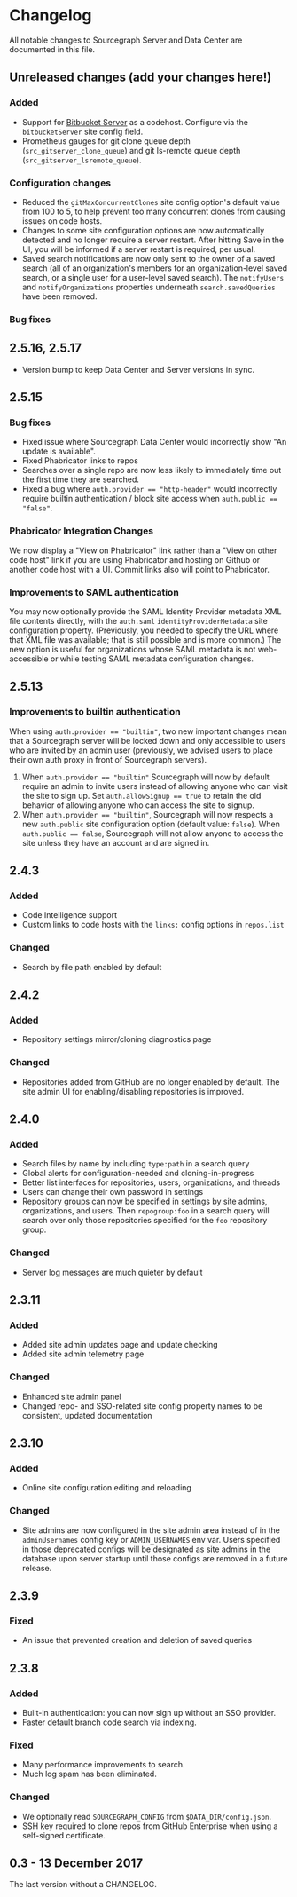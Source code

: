# Changelog

All notable changes to Sourcegraph Server and Data Center are documented in this file.

## Unreleased changes (add your changes here!)

### Added

* Support for [Bitbucket Server](https://www.atlassian.com/software/bitbucket/server) as a codehost. Configure via the `bitbucketServer` site config field.
* Prometheus gauges for git clone queue depth (`src_gitserver_clone_queue`) and git ls-remote queue depth (`src_gitserver_lsremote_queue`).

### Configuration changes

* Reduced the `gitMaxConcurrentClones` site config option's default value from 100 to 5, to help prevent too many concurrent clones from causing issues on code hosts.
* Changes to some site configuration options are now automatically detected and no longer require a server restart. After hitting Save in the UI, you will be informed if a server restart is required, per usual.
* Saved search notifications are now only sent to the owner of a saved search (all of an organization's members for an organization-level saved search, or a single user for a user-level saved search). The `notifyUsers` and `notifyOrganizations` properties underneath `search.savedQueries` have been removed.

### Bug fixes

## 2.5.16, 2.5.17

* Version bump to keep Data Center and Server versions in sync.

## 2.5.15

### Bug fixes

* Fixed issue where Sourcegraph Data Center would incorrectly show "An update is available".
* Fixed Phabricator links to repos
* Searches over a single repo are now less likely to immediately time out the first time they are searched.
* Fixed a bug where `auth.provider == "http-header"` would incorrectly require builtin authentication / block site access when `auth.public == "false"`.

### Phabricator Integration Changes

We now display a "View on Phabricator" link rather than a "View on other code host" link if you are using Phabricator and hosting on Github or another code host with a UI. Commit links also will point to Phabricator.

### Improvements to SAML authentication

You may now optionally provide the SAML Identity Provider metadata XML file contents directly, with the `auth.saml` `identityProviderMetadata` site configuration property. (Previously, you needed to specify the URL where that XML file was available; that is still possible and is more common.) The new option is useful for organizations whose SAML metadata is not web-accessible or while testing SAML metadata configuration changes.

## 2.5.13

### Improvements to builtin authentication

When using `auth.provider == "builtin"`, two new important changes mean that a Sourcegraph server will be locked down and only accessible to users who are invited by an admin user (previously, we advised users to place their own auth proxy in front of Sourcegraph servers).

1.  When `auth.provider == "builtin"` Sourcegraph will now by default require an admin to invite users instead of allowing anyone who can visit the site to sign up. Set `auth.allowSignup == true` to retain the old behavior of allowing anyone who can access the site to signup.
2.  When `auth.provider == "builtin"`, Sourcegraph will now respects a new `auth.public` site configuration option (default value: `false`). When `auth.public == false`, Sourcegraph will not allow anyone to access the site unless they have an account and are signed in.

## 2.4.3

### Added

* Code Intelligence support
* Custom links to code hosts with the `links:` config options in `repos.list`

### Changed

* Search by file path enabled by default

## 2.4.2

### Added

* Repository settings mirror/cloning diagnostics page

### Changed

* Repositories added from GitHub are no longer enabled by default. The site admin UI for enabling/disabling repositories is improved.

## 2.4.0

### Added

* Search files by name by including `type:path` in a search query
* Global alerts for configuration-needed and cloning-in-progress
* Better list interfaces for repositories, users, organizations, and threads
* Users can change their own password in settings
* Repository groups can now be specified in settings by site admins, organizations, and users. Then `repogroup:foo` in a search query will search over only those repositories specified for the `foo` repository group.

### Changed

* Server log messages are much quieter by default

## 2.3.11

### Added

* Added site admin updates page and update checking
* Added site admin telemetry page

### Changed

* Enhanced site admin panel
* Changed repo- and SSO-related site config property names to be consistent, updated documentation

## 2.3.10

### Added

* Online site configuration editing and reloading

### Changed

* Site admins are now configured in the site admin area instead of in the `adminUsernames` config key or `ADMIN_USERNAMES` env var. Users specified in those deprecated configs will be designated as site admins in the database upon server startup until those configs are removed in a future release.

## 2.3.9

### Fixed

* An issue that prevented creation and deletion of saved queries

## 2.3.8

### Added

* Built-in authentication: you can now sign up without an SSO provider.
* Faster default branch code search via indexing.

### Fixed

* Many performance improvements to search.
* Much log spam has been eliminated.

### Changed

* We optionally read `SOURCEGRAPH_CONFIG` from `$DATA_DIR/config.json`.
* SSH key required to clone repos from GitHub Enterprise when using a self-signed certificate.

## 0.3 - 13 December 2017

The last version without a CHANGELOG.
